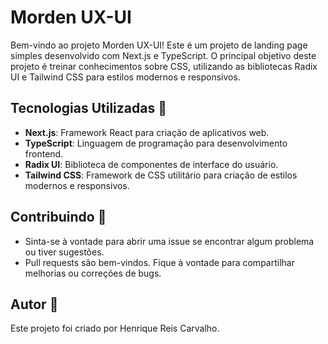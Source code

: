 # Morden UX-UI

Bem-vindo ao projeto Morden UX-UI! Este é um projeto de landing page simples desenvolvido com Next.js e TypeScript. O principal objetivo deste projeto é treinar conhecimentos sobre CSS, utilizando as bibliotecas Radix UI e Tailwind CSS para estilos modernos e responsivos.

## Tecnologias Utilizadas 🚀

- **Next.js**: Framework React para criação de aplicativos web.
- **TypeScript**: Linguagem de programação para desenvolvimento frontend.
- **Radix UI**: Biblioteca de componentes de interface do usuário.
- **Tailwind CSS**: Framework de CSS utilitário para criação de estilos modernos e responsivos.

## Contribuindo 🤝

- Sinta-se à vontade para abrir uma issue se encontrar algum problema ou tiver sugestões.
- Pull requests são bem-vindos. Fique à vontade para compartilhar melhorias ou correções de bugs.

## Autor 📝

Este projeto foi criado por Henrique Reis Carvalho.
